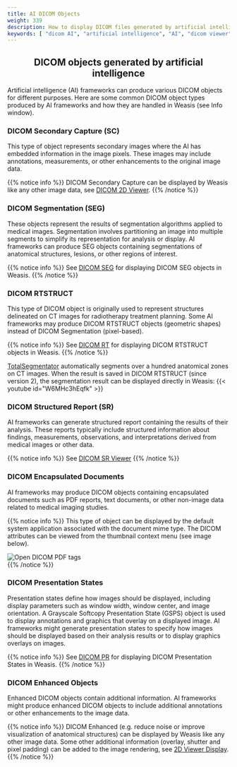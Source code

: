 ```yaml
---
title: AI DICOM Objects
weight: 339
description: How to display DICOM files generated by artificial intelligence (AI) frameworks
keywords: [ "dicom AI", "artificial intelligence", "AI", "dicom viewer", "free dicom viewer", "open source dicom viewer" ]
---
```


## <center>DICOM objects generated by artificial intelligence</center>

Artificial intelligence (AI) frameworks can produce various DICOM objects for different purposes. Here are some common DICOM object types produced by AI frameworks and how they are handled in Weasis (see Info window).

### DICOM Secondary Capture (SC)

This type of object represents secondary images where the AI has embedded information in the image pixels. These images may include annotations, measurements, or other enhancements to the original image data.

{{% notice info %}}
DICOM Secondary Capture can be displayed by Weasis like any other image data, see [DICOM 2D Viewer](../dicom-2d-viewer/).
{{% /notice %}}

### DICOM Segmentation (SEG)

These objects represent the results of segmentation algorithms applied to medical images. Segmentation involves partitioning an image into multiple segments to simplify its representation for analysis or display. AI frameworks can produce SEG objects containing segmentations of anatomical structures, lesions, or other regions of interest. 

{{% notice info %}}
See [DICOM SEG](../dicom-segmentation) for displaying DICOM SEG objects in Weasis.
{{% /notice %}}

### DICOM RTSTRUCT

This type of DICOM object is originally used to represent structures delineated on CT images for radiotherapy treatment planning. Some AI frameworks may produce DICOM RTSTRUCT objects (geometric shapes) instead of DICOM Segmentation (pixel-based).

{{% notice info %}}
See [DICOM RT](../dicom-rt) for displaying DICOM RTSTRUCT objects in Weasis.
{{% /notice %}}

[TotalSegmentator](https://github.com/wasserth/TotalSegmentator/) automatically segments over a hundred anatomical zones on CT images.
When the result is saved in DICOM RTSTRUCT (since version 2), the segmentation result can be displayed directly in Weasis:
{{< youtube id="W6MHc3hEqfk" >}}

### DICOM Structured Report (SR)

AI frameworks can generate structured report containing the results of their analysis. These reports typically include structured information about findings, measurements, observations, and interpretations derived from medical images or other data.

{{% notice info %}}
See [DICOM SR Viewer](../dicom-sr)
{{% /notice %}}


### DICOM Encapsulated Documents
AI frameworks may produce DICOM objects containing encapsulated documents such as PDF reports, text documents, or other non-image data related to medical imaging studies.

{{% notice info %}}
This type of object can be displayed by the default system application associated with the document mime type. The DICOM attributes can be viewed from the thumbnail context menu (see image below).

![Open DICOM PDF tags](/tuto/dicom-attributes-pdf.png?classes=shadow)
<br>
{{% /notice %}}


### DICOM Presentation States
Presentation states define how images should be displayed, including display parameters such as window width, window center, and image orientation. A Grayscale Softcopy Presentation State (GSPS) object is used to display annotations and graphics that overlay on a displayed image. AI frameworks might generate presentation states to specify how images should be displayed based on their analysis results or to display graphics overlays on images.

{{% notice info %}}
See [DICOM PR](../build-ko-pr/#presentation-state-pr-or-gsps) for displaying DICOM Presentation States in Weasis.
{{% /notice %}}


### DICOM Enhanced Objects

Enhanced DICOM objects contain additional information. AI frameworks might produce enhanced DICOM objects to include additional annotations or other enhancements to the image data.

{{% notice info %}}
DICOM Enhanced (e.g. reduce noise or improve visualization of anatomical structures) can be displayed by Weasis like any other image data. Some other additional information (overlay, shutter and pixel padding) can be added to the image rendering, see [2D Viewer Display](../dicom-2d-viewer/#image).
{{% /notice %}}







